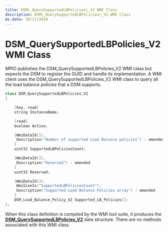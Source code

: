 ```yaml
---
title: DSM\_QuerySupportedLBPolicies\_V2 WMI Class
description: DSM\_QuerySupportedLBPolicies\_V2 WMI Class
ms.date: 10/17/2018
---
```


# DSM\_QuerySupportedLBPolicies\_V2 WMI Class


MPIO publishes the DSM\_QuerySupportedLBPolicies\_V2 WMI class but expects the DSM to register the GUID and handle its implementation. A WMI client uses the DSM\_QuerySupportedLBPolicies\_V2 WMI class to query all the load balance policies that a DSM supports.

```cpp
class DSM_QuerySupportedLBPolicies_V2
{

    [key, read]
    string InstanceName;

    [read]
    boolean Active;

    [WmiDataId(1),
     Description("Number of supported Load Balance policies") : amended
    ]
    uint32 SupportedLBPoliciesCount;

    [WmiDataId(2),
     Description("Reserved") : amended
    ]
    uint32 Reserved;

    [WmiDataId(3),
     WmiSizeIs("SupportedLBPoliciesCount"),
     Description("Supported Load Balance Policies array") : amended
    ]
    DSM_Load_Balance_Policy_V2 Supported_LB_Policies[];
};
```

When this class definition is compiled by the WMI tool suite, it produces the [**DSM\_QuerySupportedLBPolicies\_V2**](/windows-hardware/drivers/ddi/mpiodisk/ns-mpiodisk-_dsm_querysupportedlbpolicies_v2) data structure. There are no methods associated with this WMI class.

 

